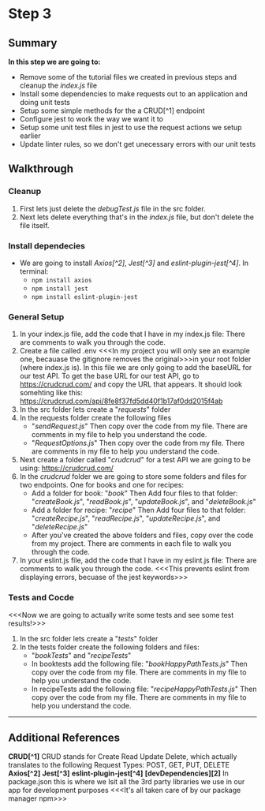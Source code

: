 # Step 3

## Summary

**In this step we are going to:**

- Remove some of the tutorial files we created in previous steps and cleanup the _index.js_ file
- Install some dependencies to make requests out to an application and doing unit tests
- Setup some simple methods for the a CRUD[^1] endpoint
- Configure jest to work the way we want it to
- Setup some unit test files in jest to use the request actions we setup earlier
- Update linter rules, so we don't get unecessary errors with our unit tests

## Walkthrough

### Cleanup

1. First lets just delete the _debugTest.js_ file in the src folder.
2. Next lets delete everything that's in the _index.js_ file, but don't delete the file itself.

### Install dependecies

- We are going to install _Axios[^2]_, _Jest[^3]_ and _eslint-plugin-jest[^4]_. In terminal:
  - `npm install axios`
  - `npm install jest`
  - `npm install eslint-plugin-jest`

### General Setup

1. In your index.js file, add the code that I have in my index.js file: There are comments to walk you through the code.
2. Create a file called .env <<<In my project you will only see an example one, becauase the gitignore removes the original>>>in your root folder (where index.js is). In this file we are only going to add the baseURL for our test API. To get the base URL for our test API, go to https://crudcrud.com/ and copy the URL that appears. It should look somehting like this: https://crudcrud.com/api/8fe8f37fd5dd40f1b17af0dd2015f4ab
3. In the src folder lets create a "_requests_" folder
4. In the requests folder create the following files
   - "_sendRequest.js_" Then copy over the code from my file. There are comments in my file to help you understand the code.
   - "_RequestOptions.js_" Then copy over the code from my file. There are comments in my file to help you understand the code.
5. Next create a folder called "_crudcrud_" for a test API we are going to be using: https://crudcrud.com/
6. In the _crudcrud_ folder we are going to store some folders and files for two endpoints. One for books and one for recipes:
   - Add a folder for book: "_book_"
     Then Add four files to that folder: "_createBook.js_", "_readBook.js_", "_updateBook.js_", and "_deleteBook.js_"
   - Add a folder for recipe: "_recipe_"
     Then Add four files to that folder: "_createRecipe.js_", "_readRecipe.js_", "_updateRecipe.js_", and "_deleteRecipe.js_"
   - After you've created the above folders and files, copy over the code from my project. There are comments in each file to walk you through the code.
7. In your eslint.js file, add the code that I have in my eslint.js file: There are comments to walk you through the code. <<<This prevents eslint from displaying errors, becuase of the jest keywords>>>

### Tests and Cocde

<<<Now we are going to actually write some tests and see some test results!>>>

1. In the src folder lets create a "_tests_" folder
2. In the tests folder create the following folders and files:
   - "_bookTests_" and "_recipeTests_"
   - In booktests add the following file:
     "_bookHappyPathTests.js_" Then copy over the code from my file. There are comments in my file to help you understand the code.
   - In recipeTests add the following file:
     "_recipeHappyPathTests.js_" Then copy over the code from my file. There are comments in my file to help you understand the code.

---

## Additional References

**CRUD[^1]** CRUD stands for Create Read Update Delete, which actually translates to the following Request Types: POST, GET, PUT, DELETE
**Axios[^2]**
**Jest[^3]**
**eslint-plugin-jest[^4]**
**[devDependencies][2]** In package.json this is where we lsit all the 3rd party libraries we use in our app for development purposes <<<It's all taken care of by our package manager npm>>>
